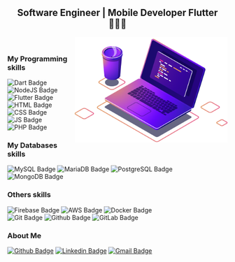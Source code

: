 <h2 align="center">Software Engineer | Mobile Developer Flutter 👨🏻‍💻</h2>

<img align="right" src="https://github.com/Rubenscode/Rubenscode/blob/main/img/computer.png" width="350"/>



<br>

### My Programming skills
![Dart Badge](https://img.shields.io/badge/dart-%230175C2.svg?style=for-the-badge&logo=dart&logoColor=white)
![NodeJS Badge](https://img.shields.io/badge/node.js-78b362.svg?style=for-the-badge&logo=node.js&logoColor=white)
![Flutter Badge](https://img.shields.io/badge/flutter-43caf5.svg?style=for-the-badge&logo=flutter&logoColor=white)
<br>
![HTML Badge](https://img.shields.io/badge/html5-%23E34F26.svg?style=for-the-badge&logo=html5&logoColor=white)
![CSS Badge](https://img.shields.io/badge/css3-%231572B6.svg?style=for-the-badge&logo=css3&logoColor=white)
![JS Badge](https://img.shields.io/badge/javascript-%23323330.svg?style=for-the-badge&logo=javascript&logoColor=%23F7DF1E)
![PHP Badge](https://img.shields.io/badge/php-%23777BB4.svg?style=for-the-badge&logo=php&logoColor=white)
<br>

### My Databases skills
![MySQL Badge](https://img.shields.io/badge/mysql-003343.svg?style=for-the-badge&logo=mysql&logoColor=white)
![MariaDB Badge](https://img.shields.io/badge/mariadb-003343.svg?style=for-the-badge&logo=mariadb&logoColor=white)
![PostgreSQL Badge](https://img.shields.io/badge/postgres-%23316192.svg?style=for-the-badge&logo=postgresql&logoColor=white)
![MongoDB Badge](https://img.shields.io/badge/mongodb-86bb61.svg?style=for-the-badge&logo=mongodb&logoColor=white)
<br>

### Others skills
![Firebase Badge](https://img.shields.io/badge/firebase-%23039BE5.svg?style=for-the-badge&logo=firebase)
![AWS Badge](https://img.shields.io/badge/AWS-%23FF9900.svg?style=for-the-badge&logo=amazon-aws&logoColor=white)
![Docker Badge](https://img.shields.io/badge/Docker-0FAAFF.svg?&style=for-the-badge&logo=docker&logoColor=white)
<br>
![Git Badge](https://img.shields.io/badge/git-%23F05033.svg?style=for-the-badge&logo=git&logoColor=white)
![Github Badge](https://img.shields.io/badge/github-%23121011.svg?style=for-the-badge&logo=github&logoColor=white)
![GitLab Badge](https://img.shields.io/badge/gitlab-%23181717.svg?style=for-the-badge&logo=gitlab&logoColor=white)
<br>

### About Me 

[![Github Badge](https://img.shields.io/badge/-Github-000?style=for-the-badge&logo=Github&logoColor=white&link=https://github.com/jfelipe72)](https://github.com/jfelipe72)
[![Linkedin Badge](https://img.shields.io/badge/-LinkedIn-blue?style=for-the-badge&logo=Linkedin&logoColor=white&link=https://www.linkedin.com/in/rubens-almeida-andrade/)](https://www.linkedin.com/in/jfelipesantana)
[![Gmail Badge](https://img.shields.io/badge/-Gmail-c14438?style=for-the-badge&logo=Gmail&logoColor=white&link=mailto:dev.jfelipe@gmail.com)](mailto:dev.jfelipe@gmail.com)<br>
